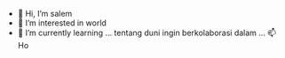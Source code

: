 - 👋 Hi, I’m salem
- 👀 I’m interested in world
- 🌱 I’m currently learning ... tentang duni ingin berkolaborasi dalam ... 📫 Ho 
<!---
O1p3q5R7s9TuT/O1p3q5R7s9TuT is a ✨ special ✨ repository because its `README.md` (this file) appears on your GitHub profile.
You can click the Preview link to take a look at your changes.
--->
